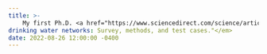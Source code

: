 ```yaml
---
title: >-
    My first Ph.D. <a href="https://www.sciencedirect.com/science/article/abs/pii/S1367578822000943" target="_blank">Paper</a> accepted in Annual Reviews in Control Journal: <em>"Control-theoretic modeling of multi-species water quality dynamics in
drinking water networks: Survey, methods, and test cases."</em>
date: 2022-08-26 12:00:00 -0400
---
```

